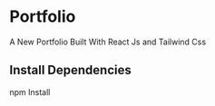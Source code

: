 # Portfolio
A New Portfolio Built With React Js and Tailwind Css

## Install Dependencies
npm Install